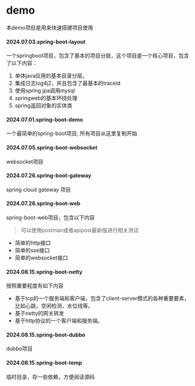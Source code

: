 # demo

本demo项目是用来快速搭建项目使用

#### 2024.07.03.spring-boot-layout

一个springboot项目，包含了基本的项目分层，这个项目是一个核心项目，包含了以下内容：
1. 单体java应用的基本目录分层。
2. 集成日志log4j2，并且包含了最基本的traceid
3. 使用spring jpa调用mysql
4. springweb的基本环绕处理
5. spring返回对象的实体类

#### 2024.07.01.spring-boot-demo

一个最简单的spring-boot项目, 所有项目从这里复制开始

#### 2024.07.05.spring-boot-websocket

websocket项目

#### 2024.07.26.spring-boot-gateway

spring cloud gateway 项目

#### 2024.07.26.spring-boot-web

spring-boot-web项目，包含以下内容

> 可以使用postman或者apipost最新版进行相关测试
* 简单的http接口
* 简单的sse接口
* 简单的websocket接口

#### 2024.08.15.spring-boot-netty

按照重要程度有如下内容
* 基于tcp的一个服务端和客户端，包含了client-server模式的各种重要要素，比如心跳，空闲检测，水位线等。
* 基于netty的网关转发
* 基于http协议的一个客户端和服务端。

#### 2024.08.15.spring-boot-dubbo

dubbo项目

#### 2024.08.15.spring-boot-temp

临时目录，存一些依赖，方便阅读源码